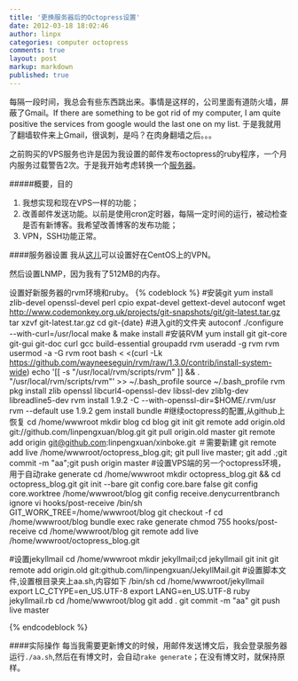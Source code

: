 ```yaml
---
title: '更换服务器后的Octopress设置'
date: 2012-03-18 18:02:46
author: linpx
categories: computer octopress
comments: true
layout: post
markup: markdown
published: true
---
```

每隔一段时间，我总会有些东西跳出来。事情是这样的，公司里面有道防火墙，屏蔽了Gmail。If there are something to be
got rid of my computer, I am quite positive the services from google would
the last one on my list. 于是我就用了翻墙软件来上Gmail，很讽刺，是吗？在肉身翻墙之后。。。

之前购买的VPS服务也许是因为我设置的邮件发布octopress的ruby程序，一个月内服务过载警告2次。于是我开始考虑转换一个[服务器](
http://newwebsite.com)。

#####概要，目的
1. 我想实现和现在VPS一样的功能；
1. 改善邮件发送功能。以前是使用cron定时器，每隔一定时间的运行，被动检查是否有新博客。我希望改善博客的发布功能；
1. VPN，SSH功能正常。

####服务器设置
我从[这儿](http://blog.s135.com/pptp_vpn/)可以设置好在CentOS上的VPN。

然后设置LNMP，因为我有了512MB的内存。

设置好新服务器的rvm环境和ruby。
{% codeblock %}
#安装git
yum install zlib-devel openssl-devel perl cpio
expat-devel gettext-devel autoconf
wget
http://www.codemonkey.org.uk/projects/git-snapshots/git/git-latest.tar.gz
tar xzvf git-latest.tar.gz
cd git-{date}   #进入git的文件夹
autoconf
./configure --with-curl=/usr/local
make & make install
#安装RVM
yum install git git-core git-gui git-doc curl gcc build-essential
groupadd rvm
useradd -g rvm rvm
usermod -a -G rvm root
bash < <(curl -Lk
https://github.com/wayneeseguin/rvm/raw/1.3.0/contrib/install-system-wide)
echo '[[ -s "/usr/local/rvm/scripts/rvm" ]] && .
"/usr/local/rvm/scripts/rvm"' >> ~/.bash_profile
source ~/.bash_profile
rvm pkg install zlib openssl libcurl4-openssl-dev libssl-dev zlib1g-dev
libreadline5-dev
rvm install 1.9.2 -C --with-openssl-dir=$HOME/.rvm/usr
rvm --default use 1.9.2
gem install bundle
#继续octopress的配置,从github上恢复
cd /home/wwwroot
mkdir blog
cd blog
git init
git remote add origin.old git://github.com/linpengxuan/blog.git
git pull origin.old master
git remote add origin git@github.com:linpengxuan/xinboke.git ＃需要新建
git remote add live /home/wwwroot/octopress_blog.git; git pull live master;
git add .;git commit -m "aa";git push origin master
#设置VPS端的另一个octopress环境，用于自动rake generate
cd /home/wwwroot
mkdir octopress_blog.git && cd octopress_blog.git
git init --bare
git config core.bare false
git config core.worktree /home/wwwroot/blog
git config receive.denycurrentbranch ignore
vi hooks/post-receive
/bin/sh
GIT_WORK_TREE=/home/wwwroot/blog git checkout -f
cd /home/wwwroot/blog
bundle exec rake generate
chmod 755 hooks/post-receive
cd /home/wwwroot/blog
git remote add live /home/wwwroot/octopress_blog.git

#设置jekyllmail
cd /home/wwwroot
mkdir jekyllmail;cd jekyllmail
git init
git remote add origin.old git:github.com/linpengxuan/JekyllMail.git
#设置脚本文件,设置根目录夹上aa.sh,内容如下
/bin/sh
cd /home/wwwroot/jekyllmail
export LC_CTYPE=en_US.UTF-8
export LANG=en_US.UTF-8
ruby jekyllmail.rb
cd /home/wwwroot/blog
git add .
git commit -m "aa"
git push live master

{% endcodeblock %}

####实际操作
每当我需要更新博文的时候，用邮件发送博文后，我会登录服务器运行`./aa.sh`,然后在有博文时，会自动`rake
generate`；在没有博文时，就保持原样。
